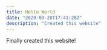 ```yaml
---
title: Hello World
date: "2020-03-28T17:41:28Z"
description: "Created this website"
---
```


Finally created this website!
